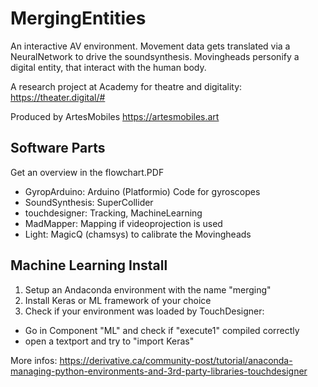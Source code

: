 # MergingEntities
An interactive AV environment. Movement data gets translated via a NeuralNetwork to drive the soundsynthesis. Movingheads personify a digital entity, that interact with the human body.

A research project at Academy for theatre and digitality: https://theater.digital/#

Produced by ArtesMobiles https://artesmobiles.art

## Software Parts
Get an overview in the flowchart.PDF
* GyropArduino: Arduino (Platformio) Code for gyroscopes
* SoundSynthesis: SuperCollider
* touchdesigner: Tracking, MachineLearning
* MadMapper: Mapping if videoprojection is used
* Light: MagicQ (chamsys) to calibrate the Movingheads

## Machine Learning Install
1. Setup an Andaconda environment with the name "merging"
2. Install Keras or ML framework of your choice
3. Check if your environment was loaded by TouchDesigner:
  * Go in Component "ML" and check if "execute1" compiled correctly
  * open a textport and try to "import Keras"

More infos: https://derivative.ca/community-post/tutorial/anaconda-managing-python-environments-and-3rd-party-libraries-touchdesigner


